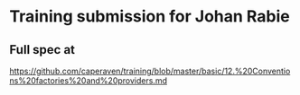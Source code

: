 # Training submission for Johan Rabie
## Full spec at
https://github.com/caperaven/training/blob/master/basic/12.%20Conventions%20factories%20and%20providers.md